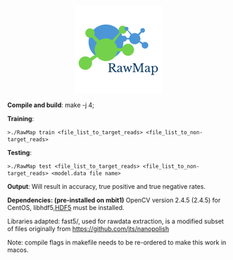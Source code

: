 <p align="center"> 
<img src="logo.png">
</p>


**Compile and build**:
make -j 4;

**Training**:
``````
>./RawMap train <file_list_to_target_reads> <file_list_to_non-target_reads>
```````
**Testing**:
```````
>./RawMap test <file_list_to_target_reads> <file_list_to_non-target_reads> <model.data file name>
```````

**Output**:
Will result in accuracy, true positive and true negative rates.

**Dependencies: (pre-installed on mbit1)**
OpenCV version 2.4.5 (2.4.5) for CentOS, 
libhdf5,[HDF5](https://www.hdfgroup.org/downloads/hdf5/) must be installed. 


Libraries adapted:
fast5/, used for rawdata extraction, is a modified subset of  files originally from https://github.com/jts/nanopolish


Note: compile flags in makefile needs to be re-ordered to make this work in macos.
